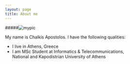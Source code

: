 ```yaml
---
layout: page
title: About me
---
```

#####![mypic](https://github.com/TolisChal/TolisChal.github.io/blob/master/img/mypic.jpg?raw=true)  
  
My name is Chalkis Apostolos. I have the following qualities:

- I live in Athens, Greece
- I am MSc Student at Informatics & Telecommunications,  
National and Kapodistrian University of Athens
